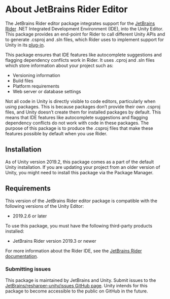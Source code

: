 # About JetBrains Rider Editor

The JetBrains Rider editor package integrates support for the [JetBrains Rider](https://www.jetbrains.com/rider/) .NET
Integrated Development Environment (IDE), into the Unity Editor. This package provides an end-point for Rider to call
different Unity APIs and to generate .csproj and .sln files, which Rider uses to implement support for Unity in
its [plug-in](https://github.com/JetBrains/resharper-unity).

This package ensures that IDE features like autocomplete suggestions and flagging dependency conflicts work in Rider. It
uses .cproj and .sln files which store information about your project such as:

* Versioning information
* Build files
* Platform requirements
* Web server or database settings

Not all code in Unity is directly visible to code editors, particularly when using packages. This is because packages
don’t provide their own .csproj files, and Unity doesn’t create them for installed packages by default. This means that
IDE features like autocomplete suggestions and flagging dependency conflicts do not work with code in these packages.
The purpose of this package is to produce the .csproj files that make these features possible by default when you use
Rider.

## Installation

As of Unity version 2019.2, this package comes as a part of the default Unity installation. If you are updating your
project from an older version of Unity, you might need to install this package via the Package Manager.

## Requirements

This version of the JetBrains Rider editor package is compatible with the following versions of the Unity Editor:

* 2019.2.6 or later

To use this package, you must have the following third-party products installed:

* JetBrains Rider version 2019.3 or newer

For more information about the Rider IDE, see
the [JetBrains Rider documentation](https://www.jetbrains.com/rider/documentation/).

### Submitting issues

This package is maintained by JetBrains and Unity. Submit issues to
the [JetBrains/resharper-unity/issues GitHub page](https://github.com/JetBrains/resharper-unity/issues). Unity intends
for this package to become accessible to the public on GitHub in the future.
